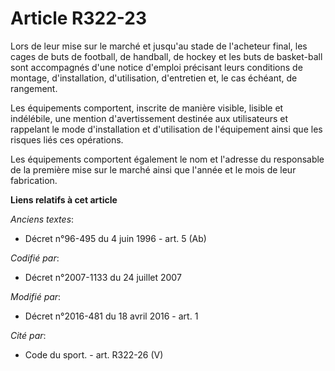 # Article R322-23

Lors de leur mise sur le marché et jusqu'au stade de l'acheteur final, les cages de buts de football, de handball, de hockey
et les buts de basket-ball sont accompagnés d'une notice d'emploi précisant leurs conditions de montage, d'installation,
d'utilisation, d'entretien et, le cas échéant, de rangement.

Les équipements comportent, inscrite de manière visible, lisible et indélébile, une mention d'avertissement destinée aux
utilisateurs et rappelant le mode d'installation et d'utilisation de l'équipement ainsi que les risques liés ces opérations.

Les équipements comportent également le nom et l'adresse du responsable de la première mise sur le marché ainsi que l'année
et le mois de leur fabrication.

**Liens relatifs à cet article**

_Anciens textes_:

  - Décret n°96-495 du 4 juin 1996 - art. 5 (Ab)

_Codifié par_:

  - Décret n°2007-1133 du 24 juillet 2007

_Modifié par_:

  - Décret n°2016-481 du 18 avril 2016 - art. 1

_Cité par_:

  - Code du sport. - art. R322-26 (V)
